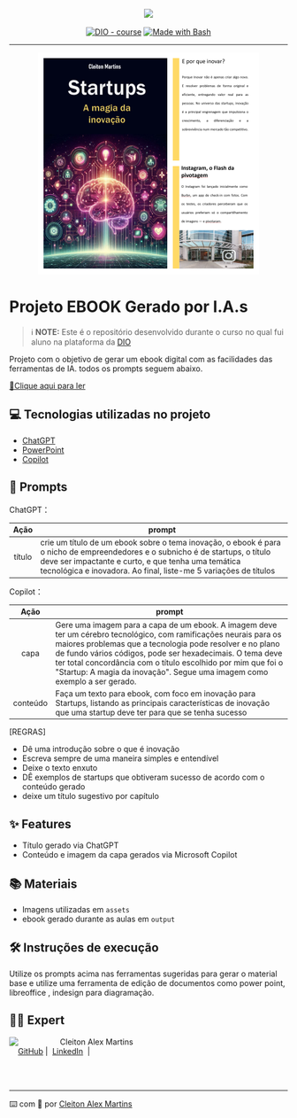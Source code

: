 <p align="center">
    <img width="100" src=".github/assets/banner.png">
</p>


<p align="center">
<a href="https://dio.me/"><img src="https://img.shields.io/badge/DIO-Course-28DA77?logo=youtube" alt="DIO - course"></a>
<a href="https://www.gnu.org/software/bash/" title="Go to Bash homepage"><img src="https://img.shields.io/badge/Prompt-Project-blue?logo=gnu-bash&amp;logoColor=white" alt="Made with Bash"></a></p>

-------


<p align="center">
<img 
    src="./assets/cover.png"
    width="400"  
/>
</p>

# Projeto EBOOK Gerado por I.A.s


 > ℹ️ **NOTE:** Este é o repositório desenvolvido durante o curso no qual fui aluno na plataforma da [DIO](https://dio.me)

Projeto com o objetivo de gerar um ebook digital com as facilidades das ferramentas de IA. todos os prompts
seguem abaixo.

<a href="https://github.com/Cleit0nAlex/prompts-recipe-to-create-a-ebook/blob/main/output/Startups.pdf" title="View PDF now"> 📕Clique aqui para ler</a>

## 💻 Tecnologias utilizadas no projeto

- [ChatGPT](https://chat.openai.com/) 
- [PowerPoint](https://www.microsoft.com/en/microsoft-365/powerpoint)
- [Copilot](https://copilot.microsoft.com)

## 🧠 Prompts


ChatGPT：

|   Ação   | prompt                                                                                                                                                                                                                                                                         |
| :------: | ------------------------------------------------------------------------------------------------------------------------------------------------------------------------------------------------------------------------------------------------------------------------------ |
|  título  | crie um título de um ebook sobre o tema inovação, o ebook é para o nicho de empreendedores e o subnicho é de startups, o título deve ser impactante e curto, e que tenha uma temática tecnológica e inovadora. Ao final, liste-me 5 variações de títulos                                                        |

Copilot：

|  Ação  | prompt                                                                                 |
| :----: | -------------------------------------------------------------------------------------- |
|  capa  | Gere uma imagem para a capa de um ebook. A imagem deve ter um cérebro tecnológico, com ramificações neurais para os maiores problemas que a tecnologia pode resolver e no plano de fundo vários códigos, pode ser hexadecimais. O tema deve ter total concordância com o título escolhido por mim que foi o "Startup: A magia da inovação". Segue uma imagem como exemplo a ser gerado.
| conteúdo | Faça um texto para ebook, com foco em inovação para Startups, listando as principais características de inovação que uma startup deve ter para que se tenha sucesso
[REGRAS]
- Dê uma introdução sobre o que é inovação
- Escreva sempre de uma maneira simples e entendível
- Deixe o texto enxuto
- DÊ exemplos de startups que obtiveram sucesso de acordo com o conteúdo gerado
- deixe um título sugestivo por capítulo

## ✨ Features

- Título gerado via ChatGPT
- Conteúdo e imagem da capa gerados via Microsoft Copilot

## 📚 Materiais

- Imagens utilizadas em `assets`
- ebook gerado durante as aulas em `output`

## 🛠️ Instruções de execução

Utilize os prompts acima nas ferramentas sugeridas para gerar o material base e utilize uma ferramenta de edição de documentos como power point, libreoffice , indesign para diagramação.

## 👨‍💻 Expert

<p>
    <img 
      align=left 
      margin=10 
      width=80 
      src="https://avatars.githubusercontent.com/u/23064370?v=4"
    />
    <p>&nbsp&nbsp&nbspCleiton Alex Martins<br>
    &nbsp&nbsp&nbsp
    <a href="https://github.com/Cleit0nAlex">
    GitHub</a>&nbsp;|&nbsp;
    <a href="www.linkedin.com/in/
cleitonalex">LinkedIn</a>
&nbsp;|&nbsp;

</p>
</p>
<br/><br/>
<p>

---

⌨️ com 💜 por [Cleiton Alex Martins](https://github.com/Cleit0nAlex")